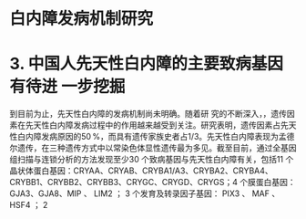 # 白内障发病机制研究  
# 3. 中国人先天性白内障的主要致病基因有待进 一步挖掘  
到目前为止，先天性白内障的发病机制尚未明确。随着研 究的不断深入，，遗传因 素在先天性白内障发病过程中的作用越来越受到关注。研究表明，遗传因素占先天性白内障发病原因的$50\,\%$，而具有遗传家族史者占1/3。先天性白内障表现为孟德尔遗传，在三种遗传方式中以常染色体显性遗传最为多见。截至目前，通过全基因组扫描与连锁分析的方法发现至少30 个致病基因与先天性白内障有关，包括11 个晶状体蛋白基因：CRYAA、CRYAB、CRYBA1/A3、CRYBA2、CRYBA4、CRYBB1、CRYBB2、CRYBB3、CRYGC、CRYGD、CRYGS；4 个膜蛋白基因：GJA3、GJA8、MIP 、 LIM2 ； 3  个发育及转录因子基因： PIX3 、 MAF 、 HSF4 ； 2  